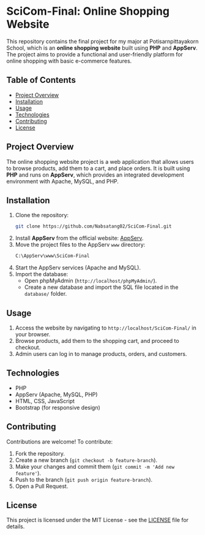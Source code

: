 # SciCom-Final: Online Shopping Website

This repository contains the final project for my major at Potisarnpittayakorn School, which is an **online shopping website** built using **PHP** and **AppServ**. The project aims to provide a functional and user-friendly platform for online shopping with basic e-commerce features.

## Table of Contents
- [Project Overview](#project-overview)
- [Installation](#installation)
- [Usage](#usage)
- [Technologies](#technologies)
- [Contributing](#contributing)
- [License](#license)

## Project Overview
The online shopping website project is a web application that allows users to browse products, add them to a cart, and place orders. It is built using **PHP** and runs on **AppServ**, which provides an integrated development environment with Apache, MySQL, and PHP.

## Installation

1. Clone the repository:
    ```bash
    git clone https://github.com/Nabsatang02/SciCom-Final.git
    ```
2. Install **AppServ** from the official website: [AppServ](https://www.appserv.org/).
3. Move the project files to the AppServ `www` directory:
    ```bash
    C:\AppServ\www\SciCom-Final
    ```
4. Start the AppServ services (Apache and MySQL).
5. Import the database:
    - Open phpMyAdmin (`http://localhost/phpMyAdmin/`).
    - Create a new database and import the SQL file located in the `database/` folder.

## Usage

1. Access the website by navigating to `http://localhost/SciCom-Final/` in your browser.
2. Browse products, add them to the shopping cart, and proceed to checkout.
3. Admin users can log in to manage products, orders, and customers.

## Technologies

- PHP
- AppServ (Apache, MySQL, PHP)
- HTML, CSS, JavaScript
- Bootstrap (for responsive design)

## Contributing

Contributions are welcome! To contribute:
1. Fork the repository.
2. Create a new branch (`git checkout -b feature-branch`).
3. Make your changes and commit them (`git commit -m 'Add new feature'`).
4. Push to the branch (`git push origin feature-branch`).
5. Open a Pull Request.

## License

This project is licensed under the MIT License - see the [LICENSE](LICENSE) file for details.